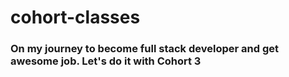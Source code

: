 # cohort-classes
### On my journey to become full stack developer and get awesome job. Let's do it with Cohort 3
